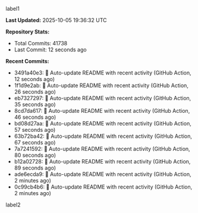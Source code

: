 
label1 
<!-- ACTIVITY_START -->
**Last Updated:** 2025-10-05 19:36:32 UTC

**Repository Stats:**
- Total Commits: 41738
- Last Commit: 12 seconds ago

**Recent Commits:**
- 3491a40e3: 🤖 Auto-update README with recent activity (GitHub Action, 12 seconds ago)
- 1f1d9e2ab: 🤖 Auto-update README with recent activity (GitHub Action, 26 seconds ago)
- eb7327297: 🤖 Auto-update README with recent activity (GitHub Action, 35 seconds ago)
- 8cd7da617: 🤖 Auto-update README with recent activity (GitHub Action, 46 seconds ago)
- bd08d27aa: 🤖 Auto-update README with recent activity (GitHub Action, 57 seconds ago)
- 63b72ba42: 🤖 Auto-update README with recent activity (GitHub Action, 67 seconds ago)
- 7a7241592: 🤖 Auto-update README with recent activity (GitHub Action, 80 seconds ago)
- b12a02728: 🤖 Auto-update README with recent activity (GitHub Action, 89 seconds ago)
- ade6ecda9: 🤖 Auto-update README with recent activity (GitHub Action, 2 minutes ago)
- 0c99cb4b6: 🤖 Auto-update README with recent activity (GitHub Action, 2 minutes ago)
<!-- ACTIVITY_END -->

label2
